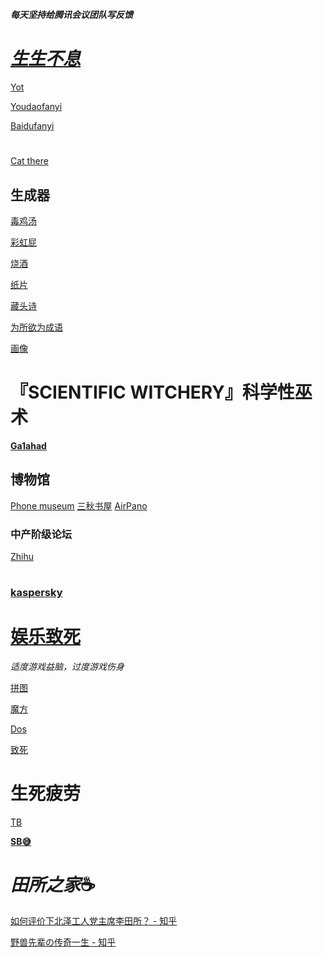 ***每天坚持给腾讯会议团队写反馈***
# ***[生生不息](https://aidn.jp/mikutap/)***
 

[Yot](https://www.youdao.com/result?word=hello%20world&lang=en)

[Youdaofanyi](https://fanyi.youdao.com)

[Baidufanyi](https://fanyi.baidu.com)
#

[Cat there](https://m.niucodata.com/cat/cat.php)
## 生成器
[毒鸡汤](https://du.shadiao.app/)

[彩虹屁](https://chp.shadiao.app/)

[烧酒](https://www.thiswaifudoesnotexist.net)

[纸片](https://www.yijiankoutu.com/aiimg/?zhhxx230219-607657637)

[藏头诗](https://cts.chazhi.net/)

[为所欲为成语](https://lab.bangbang93.com/wsyw)

[画像](https://picrew.me/)


# 『SCIENTIFIC WITCHERY』__科学性巫术__
**[Ga1ahad](https://kawasakikusako.github.io/GeneralWebEngine/explorer_files/function_exp/public_api/random.html)**

## 博物馆
[Phone museum](https://mobilephonemuseum.com/)
[三秋书屋](https://www.d4j.cn/)
[AirPano](https://airpano.com)

### 中产阶级论坛
[Zhihu](https://www.zhihu.com)
#
### [kaspersky](https://cybermap.kaspersky.com/cn)



# [娱乐致死](https://poki.com)
_适度游戏益脑，过度游戏伤身_

[拼图](https://gallerix.asia/)

[魔方](https://tools.bqrdh.com/rubiks-cube/)

[Dos](https://dos.zczc.cz/)

[致死](https://www.crazygames.com/)





# 生死疲劳

[TB](https://tieba.baidu.com)

****[SB😅](https://jump2.bdimg.com/f?kw=孙笑川&ie=utf-8)****

# ***田所之家***☕️

[如何评价下北泽工人党主席李田所？ - 知乎](https://www.zhihu.com/question/472851981)

[野兽先辈の传奇一生 - 知乎](https://zhuanlan.zhihu.com/p/164581850)

# 


